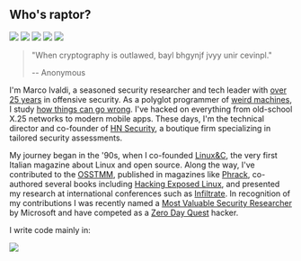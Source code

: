 ## Who's raptor?
[![](https://img.shields.io/github/stars/0xdea?style=flat&color=yellow)](https://gitranks.com/country/Italy/stars/1)
[![](https://img.shields.io/badge/contributor%20rank-top%206%25-brightgreen.svg)](https://gitranks.com/profile/0xdea)
[![](https://img.shields.io/github/followers/0xdea?style=flat&color=red)](https://gitranks.com/country/Italy/followers/1)
[![](https://img.shields.io/badge/twitter-%400xdea-blue.svg)](https://twitter.com/0xdea)
[![](https://img.shields.io/badge/mastodon-%40raptor-purple.svg)](https://infosec.exchange/@raptor)

> "When cryptography is outlawed, bayl bhgynjf jvyy unir cevinpl."
>
> -- Anonymous 

I'm Marco Ivaldi, a seasoned security researcher and tech leader with [over 25 years](https://web.archive.org/web/20240616125351/https://packetstormsecurity.com/files/author/191/) in offensive security. As a polyglot programmer of [weird machines](https://www.exploit-db.com/?author=315), I study [how things can go wrong](https://how.complexsystems.fail/). I've hacked on everything from old-school X.25 networks to modern mobile apps. These days, I'm the technical director and co-founder of [HN Security](https://hnsecurity.it/), a boutique firm specializing in tailored security assessments.

My journey began in the '90s, when I co-founded [Linux&C](https://0xdeadbeef.info/stuff/lc0.jpg), the very first Italian magazine about Linux and open source. Along the way, I've contributed to the [OSSTMM](https://www.isecom.org/research.html), published in magazines like [Phrack](http://phrack.org/issues/70/13.html#article), co-authored several books including [Hacking Exposed Linux](https://www.hackinglinuxexposed.com/), and presented my research at international conferences such as [Infiltrate](https://web.archive.org/web/20230601160755/https://infiltratecon.com/). In recognition of my contributions I was recently named a [Most Valuable Security Researcher](https://www.credly.com/users/raptor) by Microsoft and have competed as a [Zero Day Quest](https://www.microsoft.com/en-us/msrc/microsoft-zero-day-quest) hacker.

I write code mainly in:  

![](https://github-readme-stats.vercel.app/api/top-langs/?username=0xdea&layout=compact&theme=transparent&text_color=9198a1&hide_title=true&langs_count=10&hide=html,css&&exclude_repo=from-day-zero-to-zero-day)
